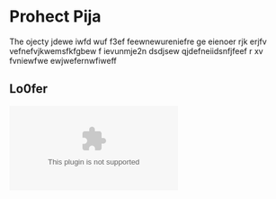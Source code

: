 # Prohect Pija

The ojecty jdewe iwfd wuf f3ef feewnewureniefre ge eienoer rjk erjfv vefnefvjkwemsfkfgbew f ievunmje2n dsdjsew qjdefneiidsnfjfeef r xv fvniewfwe ewjwefernwfiweff

## Lo0fer

![Pluderse](JEMJEKOWEKEFEWWEFEWF.com)
